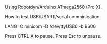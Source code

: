Using Robotdyn/Arduino ATmega2560 (Pro X).
    
How to test USB/USART/serial comminication:

  LANG=C minicom -D /dev/ttyUSB0 -b 9600
  
Press CTRL-A to pause. Press Esc to unpause.
